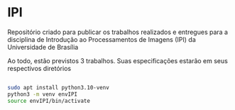 # IPI

Repositório criado para publicar os trabalhos realizados e entregues para a disciplina de Introdução ao Processamentos de Imagens (IPI) da Universidade de Brasília

Ao todo, estão previstos 3 trabalhos. Suas especificações estarão em seus respectivos diretórios

```bash

sudo apt install python3.10-venv
python3 -m venv envIPI
source envIPI/bin/activate

```

